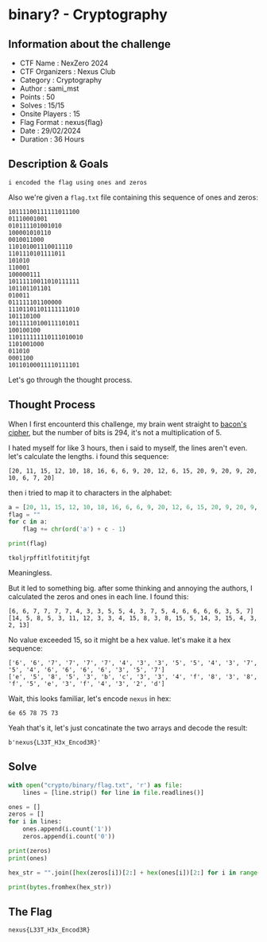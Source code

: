 # binary? - Cryptography
## Information about the challenge
- CTF Name : NexZero 2024
- CTF Organizers : Nexus Club
- Category : Cryptography
- Author : sami_mst
- Points : 50
- Solves : 15/15
- Onsite Players : 15
- Flag Format : nexus{flag}
- Date : 29/02/2024
- Duration : 36 Hours
## Description & Goals
```
i encoded the flag using ones and zeros
```
Also we're given a `flag.txt` file containing this sequence of ones and zeros:
```
10111100111111011100
01110001001
010111101001010
100001010110
0010011000
110101001110011110
1101110101111011
101010
110001
100000111
10111110011010111111
101101101101
010011
011111101100000
11101101101111111010
101110100
10111110100111101011
100100100
110111111110111010010
1101001000
011010
0001100
10110100011110111101
```
Let's go through the thought process.
## Thought Process
When I first encounterd this challenge, my brain went straight to [bacon's cipher](https://en.wikipedia.org/wiki/Bacon%27s_cipher), but the number of bits is 294, it's not a multiplication of 5.

I hated myself for like 3 hours, then i said to myself, the lines aren't even. let's calculate the lengths.
i found this sequence:
```
[20, 11, 15, 12, 10, 18, 16, 6, 6, 9, 20, 12, 6, 15, 20, 9, 20, 9, 20, 10, 6, 7, 20]
```
then i tried to map it to characters in the alphabet:
```python
a = [20, 11, 15, 12, 10, 18, 16, 6, 6, 9, 20, 12, 6, 15, 20, 9, 20, 9, 20, 10, 6, 7, 20]
flag = ""
for c in a:
    flag += chr(ord('a') + c - 1)

print(flag)
```
```
tkoljrpffitlfotititjfgt
```
Meaningless.

But it led to something big. after some thinking and annoying the authors, I calculated the zeros and ones in each line.
I found this:
```
[6, 6, 7, 7, 7, 7, 4, 3, 3, 5, 5, 4, 3, 7, 5, 4, 6, 6, 6, 6, 3, 5, 7]
[14, 5, 8, 5, 3, 11, 12, 3, 3, 4, 15, 8, 3, 8, 15, 5, 14, 3, 15, 4, 3, 2, 13]
```
No value exceeded 15, so it might be a hex value.
let's make it a hex sequence:
```
['6', '6', '7', '7', '7', '7', '4', '3', '3', '5', '5', '4', '3', '7', '5', '4', '6', '6', '6', '6', '3', '5', '7']
['e', '5', '8', '5', '3', 'b', 'c', '3', '3', '4', 'f', '8', '3', '8', 'f', '5', 'e', '3', 'f', '4', '3', '2', 'd']
```
Wait, this looks familiar, let's encode `nexus` in hex:
```
6e 65 78 75 73
```
Yeah that's it, let's just concatinate the two arrays and decode the result:
```
b'nexus{L33T_H3x_Encod3R}'
```
## Solve
```python
with open("crypto/binary/flag.txt", 'r') as file:
    lines = [line.strip() for line in file.readlines()]

ones = []
zeros = []
for i in lines:
    ones.append(i.count('1'))
    zeros.append(i.count('0'))

print(zeros)
print(ones)

hex_str = "".join([hex(zeros[i])[2:] + hex(ones[i])[2:] for i in range(len(ones))])

print(bytes.fromhex(hex_str))
```

## The Flag
```
nexus{L33T_H3x_Encod3R}
```